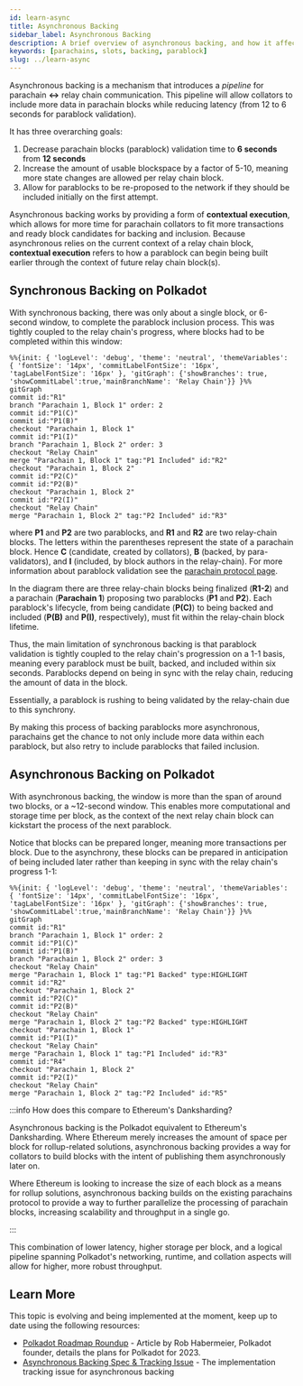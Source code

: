 ```yaml
---
id: learn-async
title: Asynchronous Backing
sidebar_label: Asynchronous Backing
description: A brief overview of asynchronous backing, and how it affects Polkadot's scalability.
keywords: [parachains, slots, backing, parablock]
slug: ../learn-async
---
```


Asynchronous backing is a mechanism that introduces a _pipeline_ for parachain **<->** relay chain
communication. This pipeline will allow collators to include more data in parachain blocks while
reducing latency (from 12 to 6 seconds for parablock validation).

It has three overarching goals:

1. Decrease parachain blocks (parablock) validation time to **6 seconds** from **12 seconds**
2. Increase the amount of usable blockspace by a factor of 5-10, meaning more state changes are
   allowed per relay chain block.
3. Allow for parablocks to be re-proposed to the network if they should be included initially on the
   first attempt.

Asynchronous backing works by providing a form of **contextual execution**, which allows for more
time for parachain collators to fit more transactions and ready block candidates for backing and
inclusion. Because asynchronous relies on the current context of a relay chain block, **contextual
execution** refers to how a parablock can begin being built earlier through the context of future
relay chain block(s).

## Synchronous Backing on Polkadot

With synchronous backing, there was only about a single block, or 6-second window, to complete the
parablock inclusion process. This was tightly coupled to the relay chain's progress, where blocks
had to be completed within this window:

```mermaid
%%{init: { 'logLevel': 'debug', 'theme': 'neutral', 'themeVariables': { 'fontSize': '14px', 'commitLabelFontSize': '16px', 'tagLabelFontSize': '16px' }, 'gitGraph': {'showBranches': true, 'showCommitLabel':true,'mainBranchName': 'Relay Chain'}} }%%
gitGraph
commit id:"R1"
branch "Parachain 1, Block 1" order: 2
commit id:"P1(C)"
commit id:"P1(B)"
checkout "Parachain 1, Block 1"
commit id:"P1(I)"
branch "Parachain 1, Block 2" order: 3
checkout "Relay Chain"
merge "Parachain 1, Block 1" tag:"P1 Included" id:"R2"
checkout "Parachain 1, Block 2"
commit id:"P2(C)"
commit id:"P2(B)"
checkout "Parachain 1, Block 2"
commit id:"P2(I)"
checkout "Relay Chain"
merge "Parachain 1, Block 2" tag:"P2 Included" id:"R3"
```

where **P1** and **P2** are two parablocks, and **R1** and **R2** are two relay-chain blocks. The
letters within the parentheses represent the state of a parachain block. Hence **C** (candidate,
created by collators), **B** (backed, by para-validators), and **I** (included, by block authors in
the relay-chain). For more information about parablock validation see the
[parachain protocol page](./learn-parachains-protocol.md).

In the diagram there are three relay-chain blocks being finalized (**R1-2**) and a parachain
(**Parachain 1**) proposing two parablocks (**P1** and **P2**). Each parablock's lifecycle, from
being candidate (**P(C)**) to being backed and included (**P(B)** and **P(I)**, respectively), must
fit within the relay-chain block lifetime.

Thus, the main limitation of synchronous backing is that parablock validation is tightly coupled to
the relay chain's progression on a 1-1 basis, meaning every parablock must be built, backed, and
included within six seconds. Parablocks depend on being in sync with the relay chain, reducing the
amount of data in the block.

Essentially, a parablock is rushing to being validated by the relay-chain due to this synchrony.

By making this process of backing parablocks more asynchronous, parachains get the chance to not
only include more data within each parablock, but also retry to include parablocks that failed
inclusion.

## Asynchronous Backing on Polkadot

With asynchronous backing, the window is more than the span of around two blocks, or a ~12-second
window. This enables more computational and storage time per block, as the context of the next relay
chain block can kickstart the process of the next parablock.

Notice that blocks can be prepared longer, meaning more transactions per block. Due to the
asynchrony, these blocks can be prepared in anticipation of being included later rather than keeping
in sync with the relay chain's progress 1-1:

```mermaid
%%{init: { 'logLevel': 'debug', 'theme': 'neutral', 'themeVariables': { 'fontSize': '14px', 'commitLabelFontSize': '16px', 'tagLabelFontSize': '16px' }, 'gitGraph': {'showBranches': true, 'showCommitLabel':true,'mainBranchName': 'Relay Chain'}} }%%
gitGraph
commit id:"R1"
branch "Parachain 1, Block 1" order: 2
commit id:"P1(C)"
commit id:"P1(B)"
branch "Parachain 1, Block 2" order: 3
checkout "Relay Chain"
merge "Parachain 1, Block 1" tag:"P1 Backed" type:HIGHLIGHT
commit id:"R2"
checkout "Parachain 1, Block 2"
commit id:"P2(C)"
commit id:"P2(B)"
checkout "Relay Chain"
merge "Parachain 1, Block 2" tag:"P2 Backed" type:HIGHLIGHT
checkout "Parachain 1, Block 1"
commit id:"P1(I)"
checkout "Relay Chain"
merge "Parachain 1, Block 1" tag:"P1 Included" id:"R3"
commit id:"R4"
checkout "Parachain 1, Block 2"
commit id:"P2(I)"
checkout "Relay Chain"
merge "Parachain 1, Block 2" tag:"P2 Included" id:"R5"
```

:::info How does this compare to Ethereum's Danksharding?

Asynchronous backing is the Polkadot equivalent to Ethereum's Danksharding. Where Ethereum merely
increases the amount of space per block for rollup-related solutions, asynchronous backing provides
a way for collators to build blocks with the intent of publishing them asynchronously later on.

Where Ethereum is looking to increase the size of each block as a means for rollup solutions,
asynchronous backing builds on the existing parachains protocol to provide a way to further
parallelize the processing of parachain blocks, increasing scalability and throughput in a single
go.

:::

This combination of lower latency, higher storage per block, and a logical pipeline spanning
Polkadot's networking, runtime, and collation aspects will allow for higher, more robust throughput.

## Learn More

This topic is evolving and being implemented at the moment, keep up to date using the following
resources:

- [Polkadot Roadmap Roundup](https://polkadot.network/blog/polkadot-roadmap-roundup) - Article by
  Rob Habermeier, Polkadot founder, details the plans for Polkadot for 2023.
- [Asynchronous Backing Spec & Tracking Issue](https://github.com/paritytech/polkadot/issues/3779) -
  The implementation tracking issue for asynchronous backing
